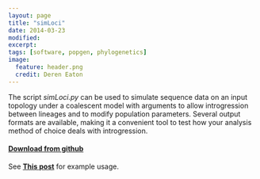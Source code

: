 ```yaml
---
layout: page
title: "simLoci"
date: 2014-03-23
modified:
excerpt:
tags: [software, popgen, phylogenetics]
image:
  feature: header.png
  credit: Deren Eaton
---
```


The script _simLoci.py_ can be used to simulate sequence data on an input topology under a coalescent model with arguments to allow introgression between lineages and to modify population parameters. Several output formats are available, making it a convenient tool to test how your analysis method of choice deals with introgression. 

#### [Download from github](link) 
See [__This post__](/posts/simulating-sequence-data-with-introgression/) for example usage.

